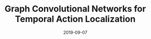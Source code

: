---
title: "Graph Convolutional Networks for Temporal Action Localization"
collection: preprints
permalink: /publication/Graph_Convolutional
date: 2019-09-07
venue: "CoRR abs/1909.03252"
city: 
state: ""
thumbnail: "Graph_Convolutional.png"
teaser :
authors: "Runhao Zeng, Wenbing Huang, Mingkui Tan, Yu Rong, Peilin Zhao, Junzhou Huang, Chuang Gan"
bibtex: Graph_Convolutional.txt
uri: Graph_Convolutional.pdf
arxiv: https://arxiv.org/abs/1909.03252
project: 
source: 
poster: 
data: https://github.com/Alvin-Zeng/PGCN
---
